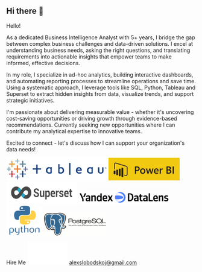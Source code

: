 ## Hi there 👋

Hello!

As a dedicated Business Intelligence Analyst with 5+ years, I bridge the gap between complex business challenges and data-driven solutions. 
I excel at understanding business needs, asking the right questions, and translating requirements into actionable insights that empower teams to make informed, effective decisions.

In my role, I specialize in ad-hoc analytics, building interactive dashboards, and automating reporting processes to streamline operations and save time. 
Using a systematic approach, I leverage tools like SQL, Python, Tableau and Superset to extract hidden insights from data, visualize trends, and support strategic initiatives.

I'm passionate about delivering measurable value - whether it's uncovering cost-saving opportunities or driving growth through evidence-based recommendations. 
Currently seeking new opportunities where I can contribute my analytical expertise to innovative teams.

Excited to connect - let's discuss how I can support your organization's data needs!

<img src="https://github.com/AlexSlobodskoj/AlexSlobodskoj/blob/main/tableau.png" style="max-width: 267px; width: 267px; min-width: 60px; height: 60px;" /> <img src="https://github.com/AlexSlobodskoj/AlexSlobodskoj/blob/main/powerbi.jpeg" style="max-width: 189px; width: 189px; min-width: 60px; height: 60px;" /> <img src="https://github.com/AlexSlobodskoj/AlexSlobodskoj/blob/main/Superset.png" style="max-width: 189px; width: 231px; min-width: 60px; height: 60px;" /> <img src="https://github.com/AlexSlobodskoj/AlexSlobodskoj/blob/main/datalens.svg" style="max-width: 238px; width: 238px; min-width: 32px; height: 32px;" /> <img src="https://github.com/AlexSlobodskoj/AlexSlobodskoj/blob/main/python.svg" style="max-width: 96px; width: 96px; min-width: 80px; height: 80px;" /> <img src="https://github.com/AlexSlobodskoj/AlexSlobodskoj/blob/main/postgresql.gif" style="max-width: 164px; width: 164px; min-width: 60px; height: 60px;" />

Hire Me <img src="https://github.com/AlexSlobodskoj/AlexSlobodskoj/blob/main/growth.gif" style="max-width: 107px; width: 107px; min-width: 60px; height: 60px;" /> alexslobodskoj@gmail.com



<!--
**AlexSlobodskoj/AlexSlobodskoj** is a ✨ _special_ ✨ repository because its `README.md` (this file) appears on your GitHub profile.

Here are some ideas to get you started:

- 🔭 I’m currently working on ...
- 🌱 I’m currently learning ...
- 👯 I’m looking to collaborate on ...
- 🤔 I’m looking for help with ...
- 💬 Ask me about ...
- 📫 How to reach me: ...
- 😄 Pronouns: ...
- ⚡ Fun fact: ...
-->
